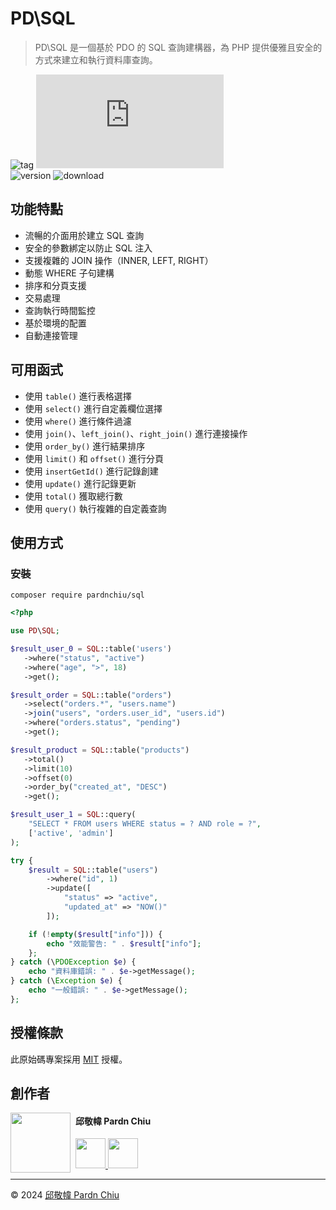 # PD\SQL

> PD\SQL 是一個基於 PDO 的 SQL 查詢建構器，為 PHP 提供優雅且安全的方式來建立和執行資料庫查詢。

![tag](https://img.shields.io/badge/tag-PHP%20Library-bb4444)
![size](https://img.shields.io/github/size/pardnchiu/PHP-SQL/src/SQL.php)<br>
![version](https://img.shields.io/packagist/v/pardnchiu/sql)
![download](https://img.shields.io/packagist/dm/pardnchiu/sql)

## 功能特點

- 流暢的介面用於建立 SQL 查詢
- 安全的參數綁定以防止 SQL 注入
- 支援複雜的 JOIN 操作（INNER, LEFT, RIGHT）
- 動態 WHERE 子句建構
- 排序和分頁支援
- 交易處理
- 查詢執行時間監控
- 基於環境的配置
- 自動連接管理

## 可用函式

- 使用 `table()` 進行表格選擇
- 使用 `select()` 進行自定義欄位選擇
- 使用 `where()` 進行條件過濾
- 使用 `join()`、`left_join()`、`right_join()` 進行連接操作
- 使用 `order_by()` 進行結果排序
- 使用 `limit()` 和 `offset()` 進行分頁
- 使用 `insertGetId()` 進行記錄創建
- 使用 `update()` 進行記錄更新
- 使用 `total()` 獲取總行數
- 使用 `query()` 執行複雜的自定義查詢

## 使用方式

### 安裝

```shell
composer require pardnchiu/sql
```

```php
<?php

use PD\SQL;

$result_user_0 = SQL::table('users')
   ->where("status", "active")
   ->where("age", ">", 18)
   ->get();

$result_order = SQL::table("orders")
   ->select("orders.*", "users.name")
   ->join("users", "orders.user_id", "users.id")
   ->where("orders.status", "pending")
   ->get();

$result_product = SQL::table("products")
   ->total()
   ->limit(10)
   ->offset(0)
   ->order_by("created_at", "DESC")
   ->get();

$result_user_1 = SQL::query(
    "SELECT * FROM users WHERE status = ? AND role = ?",
    ['active', 'admin']
);

try {
    $result = SQL::table("users")
        ->where("id", 1)
        ->update([
            "status" => "active",
            "updated_at" => "NOW()"
        ]);

    if (!empty($result["info"])) {
        echo "效能警告: " . $result["info"];
    };
} catch (\PDOException $e) {
    echo "資料庫錯誤: " . $e->getMessage();
} catch (\Exception $e) {
    echo "一般錯誤: " . $e->getMessage();
};
```

## 授權條款
此原始碼專案採用 [MIT](https://github.com/pardnchiu/PHP-SQL/blob/main/LICENSE) 授權。

## 創作者
<img src="https://avatars.githubusercontent.com/u/25631760" align="left" width="96" height="96" style="margin-right: 0.5rem;">
<h4 style="padding-top: 0">邱敬幃 Pardn Chiu</h4>
<a href="mailto:dev@pardn.io" target="_blank">
 <img src="https://pardn.io/image/email.svg" width="48" height="48">
</a> <a href="https://linkedin.com/in/pardnchiu" target="_blank">
 <img src="https://pardn.io/image/linkedin.svg" width="48" height="48">
</a>

---
©️ 2024 [邱敬幃 Pardn Chiu](https://pardn.io)